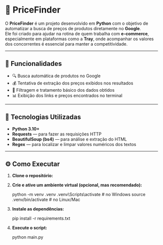 # 💸 PriceFinder

O **PriceFinder** é um projeto desenvolvido em **Python** com o objetivo de automatizar a busca de preços de produtos diretamente no **Google**.  
Ele foi criado para ajudar na rotina de quem trabalha com **e-commerce**, especialmente em plataformas como a **Tray**, onde acompanhar os valores dos concorrentes é essencial para manter a competitividade.

---

## 🚀 Funcionalidades

- 🔍 Busca automática de produtos no Google  
- 💰 Tentativa de extração dos preços exibidos nos resultados  
- 🧠 Filtragem e tratamento básico dos dados obtidos  
- 📊 Exibição dos links e preços encontrados no terminal  

---

## 🧩 Tecnologias Utilizadas

- **Python 3.10+**  
- **Requests** — para fazer as requisições HTTP  
- **BeautifulSoup (bs4)** — para análise e extração do HTML  
- **Regex** — para localizar e limpar valores numéricos dos textos  

---

## ⚙️ Como Executar

1. **Clone o repositório:**

2. **Crie e ative um ambiente virtual (opcional, mas recomendado):**

    python -m venv .venv
    .venv\Scripts\activate  # no Windows
    source .venv/bin/activate  # no Linux/Mac


3. **Instale as dependências:**

    pip install -r requirements.txt


4. **Execute o script:**

    python main.py
